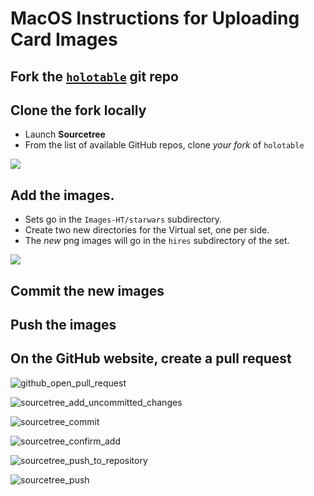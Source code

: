 MacOS Instructions for Uploading Card Images
============================================

## Fork the [`holotable`](https://github.com/swccgpc/holotable) git repo

## Clone the fork locally

* Launch **Sourcetree**
* From the list of available GitHub repos, clone _your fork_ of `holotable`

![](pix/sourcetree_clone_git_repo.png)


## Add the images.
* Sets go in the `Images-HT/starwars` subdirectory.
* Create two new directories for the Virtual set, one per side.
* The _new_ png images will go in the `hires` subdirectory of the set.

![](pix/macos_images_starwars_vset16.png)

## Commit the new images




## Push the images


## On the **GitHub** website, create a pull request



![github_open_pull_request](pix/github_open_pull_request.png)

![sourcetree_add_uncommitted_changes](pix/sourcetree_add_uncommitted_changes.png)

![sourcetree_commit](pix/sourcetree_commit.png)

![sourcetree_confirm_add](pix/sourcetree_confirm_add.png)

![sourcetree_push_to_repository](pix/sourcetree_push_to_repository.png)

![sourcetree_push](pix/sourcetree_push.png)
